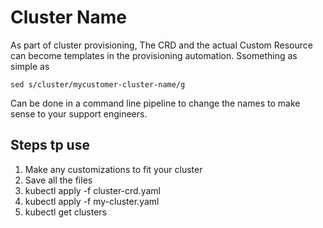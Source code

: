 # Cluster Name

As part of cluster provisioning, The CRD and the actual Custom Resource can become templates in the provisioning automation.  Ssomething as simple as

```
sed s/cluster/mycustomer-cluster-name/g 
```

Can be done in a command line pipeline to change the names to make sense to your support engineers.

## Steps tp use
1. Make any customizations to fit your cluster
2. Save all the files
3. kubectl apply -f cluster-crd.yaml
4. kubectl apply -f my-cluster.yaml
5. kubectl get clusters
